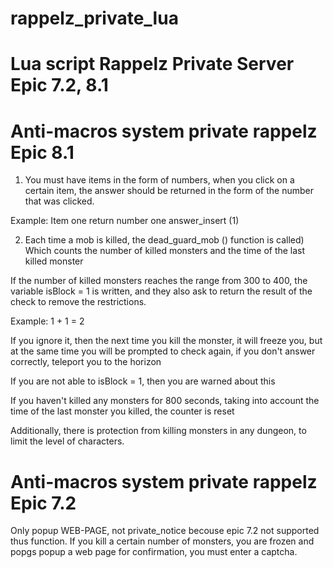 # rappelz_private_lua
# Lua script Rappelz Private Server Epic 7.2, 8.1

# Anti-macros system private rappelz Epic 8.1

1) You must have items in the form of numbers, when you click on a certain item, the answer should be returned in the form of the number that was clicked.

Example:
Item one return number one answer_insert (1)

2) Each time a mob is killed, the dead_guard_mob () function is called) 
Which counts the number of killed monsters and the time of the last killed monster

If the number of killed monsters reaches the range from 300 to 400, the variable isBlock = 1 is written, and they also ask to return the result of the check to remove the restrictions.

Example: 1 + 1 = 2

If you ignore it, then the next time you kill the monster, it will freeze you, but at the same time you will be prompted to check again, if you don't answer correctly, teleport you to the horizon

If you are not able to isBlock = 1, then you are warned about this

If you haven't killed any monsters for 800 seconds, taking into account the time of the last monster you killed, the counter is reset


Additionally, there is protection from killing monsters in any dungeon, to limit the level of characters.


# Anti-macros system private rappelz Epic 7.2

Only popup WEB-PAGE, not private_notice becouse epic 7.2 not supported thus function.
If you kill a certain number of monsters, you are frozen and popgs popup a web page for confirmation, you must enter a captcha.
